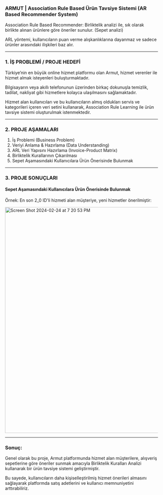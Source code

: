 ### ARMUT | Association Rule Based Ürün Tavsiye Sistemi (AR Based Recommender System)


Association Rule Based Recommender:  Birliktelik analizi ile, sık olarak birlikte alınan ürünlere göre öneriler sunulur. (Sepet analizi)

ARL yöntemi, kullanıcıların puan verme alışkanlıklarına dayanmaz ve sadece ürünler arasındaki ilişkileri baz alır.

______________________________


### 1. İŞ PROBLEMİ / PROJE HEDEFİ

Türkiye’nin en büyük online hizmet platformu olan Armut, hizmet verenler ile hizmet almak isteyenleri buluşturmaktadır.

Bilgisayarın veya akıllı telefonunun üzerinden birkaç dokunuşla temizlik, tadilat, nakliyat gibi hizmetlere kolayca ulaşılmasını sağlamaktadır.

Hizmet alan kullanıcıları ve bu kullanıcıların almış oldukları servis ve kategorileri içeren veri setini kullanarak, Association Rule Learning ile ürün tavsiye sistemi oluşturulmak istenmektedir.



______________________________

### 2. PROJE AŞAMALARI

1. İş Problemi                        (Business Problem)
2. Veriyi Anlama & Hazırlama          (Data Understanding)
3. ARL Veri Yapısını Hazırlama (Invoice-Product Matrix)
4. Birliktelik Kurallarının Çıkarılması
5. Sepet Aşamasındaki Kullanıcılara Ürün Önerisinde Bulunmak


______________________________

### 3. PROJE SONUÇLARI

#### Sepet Aşamasındaki Kullanıcılara Ürün Önerisinde Bulunmak

Örnek: En son 2_0 ID'li hizmeti alan müşteriye, yeni hizmetler önerilmiştir:

<img width="742" alt="Screen Shot 2024-02-24 at 7 20 53 PM" src="https://github.com/gozdemadendere/My_Portfolio_Projects_/assets/90986708/ae879cb8-c9b3-4b7d-b64e-4087f8bc4d02">


__________________________________
### Sonuç:

Genel olarak bu proje, Armut platformunda hizmet alan müşterilere, alışveriş sepetlerine göre öneriler sunmak amacıyla Birliktelik Kuralları Analizi kullanarak bir ürün tavsiye sistemi geliştirmiştir.

Bu sayede, kullanıcıların daha kişiselleştirilmiş hizmet önerileri almasını sağlayarak platformda satış adetlerini ve kullanıcı memnuniyetini arttırabiliriz.
